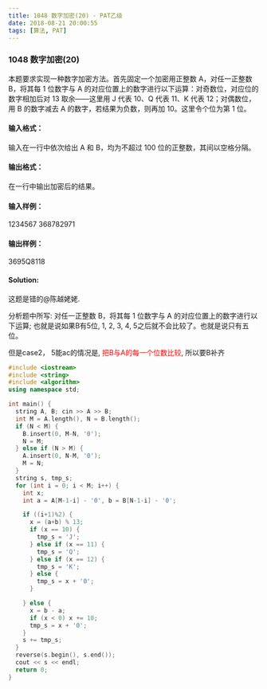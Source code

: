```yaml
---
title: 1048 数字加密(20) - PAT乙级
date: 2018-08-21 20:00:55
tags: [算法, PAT]
---
```


### 1048 数字加密(20)

本题要求实现一种数字加密方法。首先固定一个加密用正整数 A，对任一正整数 B，将其每 1 位数字与 A 的对应位置上的数字进行以下运算：对奇数位，对应位的数字相加后对 13 取余——这里用 J 代表 10、Q 代表 11、K 代表 12；对偶数位，用 B 的数字减去 A 的数字，若结果为负数，则再加 10。这里令个位为第 1 位。

#### 输入格式：
输入在一行中依次给出 A 和 B，均为不超过 100 位的正整数，其间以空格分隔。

#### 输出格式：
在一行中输出加密后的结果。

#### 输入样例：
1234567 368782971

#### 输出样例：
3695Q8118

#### Solution:

这题是错的@陈越姥姥.


分析题中所写: 对任一正整数 B，将其每 1 位数字与 A 的对应位置上的数字进行以下运算;
也就是说如果B有5位, 1, 2, 3, 4, 5之后就不会比较了。也就是说只有五位。

但是case2， 5能ac的情况是, <span style="color:red">把B与A的每一个位数比较</span>, 所以要B补齐

```cpp
#include <iostream>
#include <string>
#include <algorithm>
using namespace std;

int main() {
  string A, B; cin >> A >> B;
  int M = A.length(), N = B.length();
  if (N < M) {
    B.insert(0, M-N, '0');
    N = M;
  } else if (N > M) {
    A.insert(0, N-M, '0');
    M = N;
  }
  string s, tmp_s;
  for (int i = 0; i < M; i++) {
    int x;
    int a = A[M-1-i] - '0', b = B[N-1-i] - '0';

    if ((i+1)%2) {
      x = (a+b) % 13;
      if (x == 10) {
        tmp_s = 'J';
      } else if (x == 11) {
        tmp_s = 'Q';
      } else if (x == 12) {
        tmp_s = 'K';
      } else {
        tmp_s = x + '0';
      }

    } else {
      x = b - a;
      if (x < 0) x += 10;
      tmp_s = x + '0';
    }
    s += tmp_s;
  }
  reverse(s.begin(), s.end());
  cout << s << endl;
  return 0;
}
```

    
